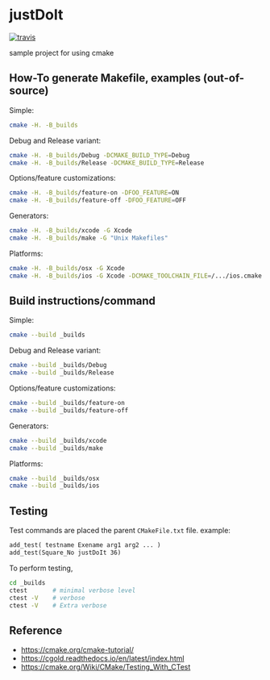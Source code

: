 # justDoIt
[![travis][travis-img]](https://travis-ci.org/krthkj/cmake-template)

[travis-img]: https://img.shields.io/travis/krthkj/cmake-template/master.svg?label=Linux+Build

sample project for using cmake

## How-To generate Makefile, examples (out-of-source)

Simple:
```sh
cmake -H. -B_builds
```

Debug and Release variant:
```sh
cmake -H. -B_builds/Debug -DCMAKE_BUILD_TYPE=Debug
cmake -H. -B_builds/Release -DCMAKE_BUILD_TYPE=Release
```

Options/feature customizations:
```sh
cmake -H. -B_builds/feature-on -DFOO_FEATURE=ON
cmake -H. -B_builds/feature-off -DFOO_FEATURE=OFF
```

Generators:
```sh
cmake -H. -B_builds/xcode -G Xcode
cmake -H. -B_builds/make -G "Unix Makefiles"
```

Platforms:
```sh
cmake -H. -B_builds/osx -G Xcode
cmake -H. -B_builds/ios -G Xcode -DCMAKE_TOOLCHAIN_FILE=/.../ios.cmake
```

## Build instructions/command
Simple:
```sh
cmake --build _builds
```

Debug and Release variant:
```sh
cmake --build _builds/Debug
cmake --build _builds/Release
```

Options/feature customizations:
```sh
cmake --build _builds/feature-on
cmake --build _builds/feature-off
```

Generators:
```sh
cmake --build _builds/xcode
cmake --build _builds/make
```

Platforms:
```sh
cmake --build _builds/osx
cmake --build _builds/ios
```

## Testing
Test commands are placed the parent `CMakeFile.txt` file.
example:
```txt
add_test( testname Exename arg1 arg2 ... )
add_test(Square_No justDoIt 36)
```

To perform testing,
```sh
cd _builds
ctest       # minimal verbose level
ctest -V    # verbose
ctest -V    # Extra verbose
```

## Reference
- https://cmake.org/cmake-tutorial/
- https://cgold.readthedocs.io/en/latest/index.html
- https://cmake.org/Wiki/CMake/Testing_With_CTest
